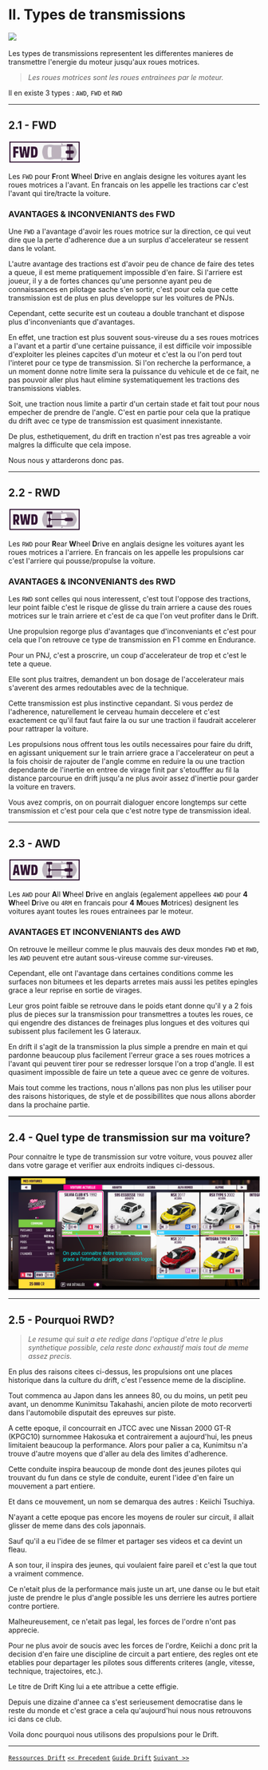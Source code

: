 # II. Types de transmissions

![](https://raw.githubusercontent.com/Plunne/Forza/refs/heads/main/Guide/pics/2_Transmissions/transmissions_banner.png)

Les types de transmissions representent les differentes manieres de transmettre l'energie du moteur jusqu'aux roues motrices.

> *Les roues motrices sont les roues entrainees par le moteur.*

Il en existe 3 types : `AWD`, `FWD` et `RWD`

-----

## 2.1 - FWD

![](https://raw.githubusercontent.com/Plunne/Forza/refs/heads/main/Guide/pics/2_Transmissions/FWD_Padding.png)

Les `FWD` pour **F**ront **W**heel **D**rive en anglais designe les voitures ayant les roues motrices a l'avant. En francais on les appelle les tractions car c'est l'avant qui tire/tracte la voiture.

### AVANTAGES & INCONVENIANTS des FWD

Une `FWD` a l'avantage d'avoir les roues motrice sur la direction, ce qui veut dire que la perte d'adherence due a un surplus d'accelerateur se ressent dans le volant.

L'autre avantage des tractions est d'avoir peu de chance de faire des tetes a queue, il est meme pratiquement impossible d'en faire. Si l'arriere est joueur, il y a de fortes chances qu'une personne ayant peu de connaissances en pilotage sache s'en sortir, c'est pour cela que cette transmission est de plus en plus developpe sur les voitures de PNJs.

Cependant, cette securite est un couteau a double tranchant et dispose plus d'inconveniants que d'avantages.

En effet, une traction est plus souvent sous-vireuse du a ses roues motrices a l'avant et a partir d'une certaine puissance, il est difficile voir impossible d'exploiter les pleines capcites d'un moteur et c'est la ou l'on perd tout l'interet pour ce type de transmission. Si l'on recherche la performance, a un moment donne notre limite sera la puissance du vehicule et de ce fait, ne pas pouvoir aller plus haut elimine systematiquement les tractions des transmissions viables.

Soit, une traction nous limite a partir d'un certain stade et fait tout pour nous empecher de prendre de l'angle. C'est en partie pour cela que la pratique du drift avec ce type de transmission est quasiment innexistante.

De plus, esthetiquement, du drift en traction n'est pas tres agreable a voir malgres la difficulte que cela impose.

Nous nous y attarderons donc pas.

-----

## 2.2 - RWD

![](https://raw.githubusercontent.com/Plunne/Forza/refs/heads/main/Guide/pics/2_Transmissions/RWD_Padding.png)

Les `RWD` pour **R**ear **W**heel **D**rive en anglais designe les voitures ayant les roues motrices a l'arriere. En francais on les appelle les propulsions car c'est l'arriere qui pousse/propulse la voiture.

### AVANTAGES & INCONVENIANTS des RWD

Les `RWD` sont celles qui nous interessent, c'est tout l'oppose des tractions, leur point faible c'est le risque de glisse du train arriere a cause des roues motrices sur le train arriere et c'est de ca que l'on veut profiter dans le Drift.

Une propulsion regorge plus d'avantages que d'inconveniants et c'est pour cela que l'on retrouve ce type de transmission en F1 comme en Endurance.

Pour un PNJ, c'est a proscrire, un coup d'accelerateur de trop et c'est le tete a queue.

Elle sont plus traitres, demandent un bon dosage de l'accelerateur mais s'averent des armes redoutables avec de la technique.

Cette transmission est plus instinctive cepandant. Si vous perdez de l'adherence, naturellement le cerveau humain deccelere et c'est exactement ce qu'il faut faut faire la ou sur une traction il faudrait accelerer pour rattraper la voiture.

Les propulsions nous offrent tous les outils necessaires pour faire du drift, en agissant uniquement sur le train arriere grace a l'accelerateur on peut a la fois choisir de rajouter de l'angle comme en reduire la ou une traction dependante de l'inertie en entree de virage finit par s'etoufffer au fil la distance parcourue en drift jusqu'a ne plus avoir assez d'inertie pour garder la voiture en travers.

Vous avez compris, on on pourrait dialoguer encore longtemps sur cette transmission et c'est pour cela que c'est notre type de transmission ideal.

-----

## 2.3 - AWD

![](https://raw.githubusercontent.com/Plunne/Forza/refs/heads/main/Guide/pics/2_Transmissions/AWD_Padding.png)

Les `AWD` pour **A**ll **W**heel **D**rive en anglais (egalement appellees `4WD` pour **4** **W**heel **D**rive ou `4RM` en francais pour **4** **M**oues **M**otrices) designent les voitures ayant toutes les roues entrainees par le moteur.

### AVANTAGES ET INCONVENIANTS des AWD
On retrouve le meilleur comme le plus mauvais des deux mondes `FWD` et `RWD`, les `AWD` peuvent etre autant sous-vireuse comme sur-vireuses.

Cependant, elle ont l'avantage dans certaines conditions comme les surfaces non bitumees et les departs arretes mais aussi les petites epingles grace a leur reprise en sortie de virages.

Leur gros point faible se retrouve dans le poids etant donne qu'il y a 2 fois plus de pieces sur la transmission pour transmettres a toutes les roues, ce qui engendre des distances de freinages plus longues et des voitures qui subissent plus facilement les G lateraux.

En drift il s'agit de la transmission la plus simple a prendre en main et qui pardonne beaucoup plus facilement l'erreur grace a ses roues motrices a l'avant qui peuvent tirer pour se redresser lorsque l'on a trop d'angle. Il est quasiment impossible de faire un tete a queue avec ce genre de voitures.

Mais tout comme les tractions, nous n'allons pas non plus les utiliser pour des raisons historiques, de style et de possibillites que nous allons aborder dans la prochaine partie.

-----

## 2.4 - Quel type de transmission sur ma voiture?

Pour connaitre le type de transmission sur votre voiture, vous pouvez aller dans votre garage et verifier aux endroits indiques ci-dessous.

![](https://raw.githubusercontent.com/Plunne/Forza/refs/heads/main/Guide/pics/2_Transmissions/Transmissions_UI_Garage_Logos.png)

-----

## 2.5 - Pourquoi RWD?

> *Le resume qui suit a ete redige dans l'optique d'etre le plus synthetique possible, cela reste donc exhaustif mais tout de meme assez precis.*

En plus des raisons citees ci-dessus, les propulsions ont une places historique dans la culture du drift, c'est l'essence meme de la discipline.

Tout commenca au Japon dans les annees 80, ou du moins, un petit peu avant, un denomme Kunimitsu Takahashi, ancien pilote de moto recorverti dans l'automobile disputait des epreuves sur piste.

A cette epoque, il concourrait en JTCC avec une Nissan 2000 GT-R (KPGC10) surnommee Hakosuka et contrairement a aujourd'hui, les pneus limitaient beaucoup la performance. Alors pour palier a ca, Kunimitsu n'a trouve d'autre moyens que d'aller au dela des limites d'adherence.

Cette conduite inspira beaucoup de monde dont des jeunes pilotes qui trouvant du fun dans ce style de conduite, eurent l'idee d'en faire un mouvement a part entiere.

Et dans ce mouvement, un nom se demarqua des autres : Keiichi Tsuchiya.

N'ayant a cette epoque pas encore les moyens de rouler sur circuit, il allait glisser de meme dans des cols japonnais.

Sauf qu'il a eu l'idee de se filmer et partager ses videos et ca devint un fleau.

A son tour, il inspira des jeunes, qui voulaient faire pareil et c'est la que tout a vraiment commence.

Ce n'etait plus de la performance mais juste un art, une danse ou le but etait juste de prendre le plus d'angle possible les uns derriere les autres portiere contre portiere.

Malheureusement, ce n'etait pas legal, les forces de l'ordre n'ont pas apprecie.

Pour ne plus avoir de soucis avec les forces de l'ordre, Keiichi a donc prit la decision d'en faire une discipline de circuit a part entiere, des regles ont ete etablies pour departager les pilotes sous differents criteres (angle, vitesse, technique, trajectoires, etc.).

Le titre de Drift King lui a ete attribue a cette effigie.

Depuis une dizaine d'annee ca s'est serieusement democratise dans le reste du monde et c'est grace a cela qu'aujourd'hui nous nous retrouvons ici dans ce club.

Voila donc pourquoi nous utilisons des propulsions pour le Drift.

-----

[`Ressources Drift`](https://github.com/Plunne/Forza/blob/main/README.md)
[`<< Precedent`](https://github.com/Plunne/Forza/blob/main/Guide/Guide1.md#i-parametres-daccessibilite)
[`Guide Drift`](https://github.com/Plunne/Forza/tree/main/Guide#guide-du-drift-forza-horizon)
[`Suivant >>`]()